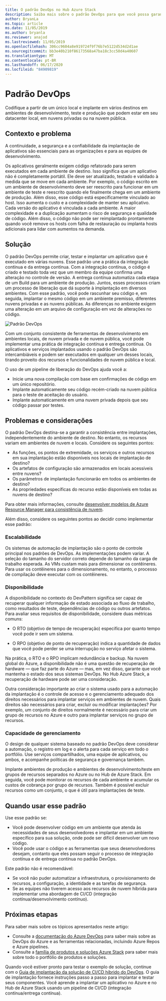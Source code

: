 ```yaml
---
title: O padrão DevOps no Hub Azure Stack
description: Saiba mais sobre o padrão DevOps para que você possa garantir a consistência entre implantações no Azure e no Hub Azure Stack.
author: BryanLa
ms.topic: article
ms.date: 11/05/2019
ms.author: bryanla
ms.reviewer: anajod
ms.lastreviewed: 11/05/2019
ms.openlocfilehash: 306cc9604a8e919724f9f76b7e5122d534d2d1ae
ms.sourcegitcommit: bb3e40b210f86173568a47ba18c3cc50d4a40607
ms.translationtype: MT
ms.contentlocale: pt-BR
ms.lasthandoff: 06/17/2020
ms.locfileid: "84909819"
---
```

# <a name="devops-pattern"></a>Padrão DevOps

Codifique a partir de um único local e implante em vários destinos em ambientes de desenvolvimento, teste e produção que podem estar em seu datacenter local, em nuvens privadas ou na nuvem pública.

## <a name="context-and-problem"></a>Contexto e problema

A continuidade, a segurança e a confiabilidade da implantação de aplicativos são essenciais para as organizações e para as equipes de desenvolvimento.

Os aplicativos geralmente exigem código refatorado para serem executados em cada ambiente de destino. Isso significa que um aplicativo não é completamente portátil. Ele deve ser atualizado, testado e validado à medida que se move em cada ambiente. Por exemplo, o código escrito em um ambiente de desenvolvimento deve ser reescrito para funcionar em um ambiente de teste e reescrito quando ele finalmente chega em um ambiente de produção. Além disso, esse código está especificamente vinculado ao host. Isso aumenta o custo e a complexidade de manter seu aplicativo. Cada versão do aplicativo é vinculada a cada ambiente. A maior complexidade e a duplicação aumentam o risco de segurança e qualidade de código. Além disso, o código não pode ser reimplantado prontamente quando você remove os hosts com falha de restauração ou implanta hosts adicionais para lidar com aumentos na demanda.

## <a name="solution"></a>Solução

O padrão DevOps permite criar, testar e implantar um aplicativo que é executado em várias nuvens. Esse padrão une a prática da integração contínua e da entrega contínua. Com a integração contínua, o código é criado e testado toda vez que um membro da equipe confirma uma alteração no controle de versão. A entrega contínua automatiza cada etapa de um Build para um ambiente de produção. Juntos, esses processos criam um processo de liberação que dá suporte à implantação em diversos ambientes. Com esse padrão, você pode rascunhar seu código e, em seguida, implantar o mesmo código em um ambiente premisso, diferentes nuvens privadas e as nuvens públicas. As diferenças no ambiente exigem uma alteração em um arquivo de configuração em vez de alterações no código.

![Padrão DevOps](media/pattern-cicd-pipeline/hybrid-ci-cd.png)

Com um conjunto consistente de ferramentas de desenvolvimento em ambientes locais, de nuvem privada e de nuvem pública, você pode implementar uma prática de integração contínua e entrega contínua. Os aplicativos e serviços implantados usando o padrão DevOps são intercambiáveis e podem ser executados em qualquer um desses locais, tirando proveito dos recursos e funcionalidades de nuvem pública e local.

O uso de um pipeline de liberação do DevOps ajuda você a:

- Inicie uma nova compilação com base em confirmações de código em um único repositório.
- Implante automaticamente seu código recém-criado na nuvem pública para o teste de aceitação do usuário.
- Implante automaticamente em uma nuvem privada depois que seu código passar por testes.

## <a name="issues-and-considerations"></a>Problemas e considerações

O padrão DevOps destina-se a garantir a consistência entre implantações, independentemente do ambiente de destino. No entanto, os recursos variam em ambientes de nuvem e locais. Considere os seguintes pontos:

- As funções, os pontos de extremidade, os serviços e outros recursos em sua implantação estão disponíveis nos locais de implantação de destino?
- Os artefatos de configuração são armazenados em locais acessíveis entre nuvens?
- Os parâmetros de implantação funcionarão em todos os ambientes de destino?
- As propriedades específicas do recurso estão disponíveis em todas as nuvens de destino?

Para obter mais informações, consulte [desenvolver modelos de Azure Resource Manager para consistência de nuvem](https://docs.microsoft.com/azure/azure-resource-manager/templates-cloud-consistency).

Além disso, considere os seguintes pontos ao decidir como implementar esse padrão:

### <a name="scalability"></a>Escalabilidade

Os sistemas de automação de implantação são o ponto de controle principal nos padrões de DevOps. As implementações podem variar. A seleção do tamanho do servidor correto depende do tamanho da carga de trabalho esperada. As VMs custam mais para dimensionar os contêineres. Para usar os contêineres para o dimensionamento, no entanto, o processo de compilação deve executar com os contêineres.

### <a name="availability"></a>Disponibilidade

A disponibilidade no contexto do DevPattern significa ser capaz de recuperar qualquer informação de estado associada ao fluxo de trabalho, como resultados de teste, dependências de código ou outros artefatos. Para avaliar seus requisitos de disponibilidade, considere duas métricas comuns:

- O RTO (objetivo de tempo de recuperação) especifica por quanto tempo você pode ir sem um sistema.

- O RPO (objetivo de ponto de recuperação) indica a quantidade de dados que você pode perder se uma interrupção no serviço afetar o sistema.

Na prática, o RTO e o RPO implicam redundância e backup. Na nuvem global do Azure, a disponibilidade não é uma questão de recuperação de hardware — que faz parte do Azure — mas, em vez disso, garante que você mantenha o estado dos seus sistemas DevOps. No Hub Azure Stack, a recuperação de hardware pode ser uma consideração.

Outra consideração importante ao criar o sistema usado para a automação da implantação é o controle de acesso e o gerenciamento adequado dos direitos necessários para implantar serviços em ambientes de nuvem. Quais direitos são necessários para criar, excluir ou modificar implantações? Por exemplo, um conjunto de direitos normalmente é necessário para criar um grupo de recursos no Azure e outro para implantar serviços no grupo de recursos.

### <a name="manageability"></a>Capacidade de gerenciamento

O design de qualquer sistema baseado no padrão DevOps deve considerar a automação, o registro em log e o alerta para cada serviço em todo o portfólio. Use serviços compartilhados, uma equipe de aplicativos, ou ambos, e acompanhe políticas de segurança e governança também.

Implante ambientes de produção e ambientes de desenvolvimento/teste em grupos de recursos separados no Azure ou no Hub de Azure Stack. Em seguida, você pode monitorar os recursos de cada ambiente e acumular os custos de cobrança por grupo de recursos. Também é possível excluir recursos como um conjunto, o que é útil para implantações de teste.

## <a name="when-to-use-this-pattern"></a>Quando usar esse padrão

Use esse padrão se:

- Você pode desenvolver código em um ambiente que atenda às necessidades de seus desenvolvedores e implantar em um ambiente específico para sua solução, onde pode ser difícil desenvolver um novo código.
- Você pode usar o código e as ferramentas que seus desenvolvedores desejam, contanto que eles possam seguir o processo de integração contínua e de entrega contínua no padrão DevOps.

Este padrão não é recomendável:

- Se você não puder automatizar a infraestrutura, o provisionamento de recursos, a configuração, a identidade e as tarefas de segurança.
- Se as equipes não tiverem acesso aos recursos de nuvem híbrida para implementar uma abordagem de CI/CD (integração contínua/desenvolvimento contínuo).

## <a name="next-steps"></a>Próximas etapas

Para saber mais sobre os tópicos apresentados neste artigo:

- Consulte a [documentação do Azure DevOps](/azure/devops) para saber mais sobre as DevOps do Azure e as ferramentas relacionadas, incluindo Azure Repos e Azure pipelines.
- Consulte a [família de produtos e soluções Azure Stack](/azure-stack) para saber mais sobre todo o portfólio de produtos e soluções.

Quando você estiver pronto para testar o exemplo de solução, continue com o [Guia de implantação da solução de CI/CD híbrido do DevOps](https://aka.ms/hybriddevopsdeploy). O guia de implantação fornece instruções passo a passo para implantar e testar seus componentes. Você aprende a implantar um aplicativo no Azure e no Hub de Azure Stack usando um pipeline de CI/CD (integração contínua/entrega contínua).
